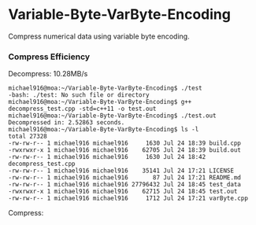 # Variable-Byte-VarByte-Encoding
Compress numerical data using variable byte encoding.

### Compress Efficiency
Decompress: 10.28MB/s

```michael916@moa:~/Variable-Byte-VarByte-Encoding$ g++ decompress_test.cpp -std=c++11 -o test.out
michael916@moa:~/Variable-Byte-VarByte-Encoding$ ./test
-bash: ./test: No such file or directory
michael916@moa:~/Variable-Byte-VarByte-Encoding$ g++ decompress_test.cpp -std=c++11 -o test.out
michael916@moa:~/Variable-Byte-VarByte-Encoding$ ./test.out 
Decompressed in: 2.52863 seconds.
michael916@moa:~/Variable-Byte-VarByte-Encoding$ ls -l
total 27328
-rw-rw-r-- 1 michael916 michael916     1630 Jul 24 18:39 build.cpp
-rwxrwxr-x 1 michael916 michael916    62705 Jul 24 18:39 build.out
-rw-rw-r-- 1 michael916 michael916     1630 Jul 24 18:42 decompress_test.cpp
-rw-rw-r-- 1 michael916 michael916    35141 Jul 24 17:21 LICENSE
-rw-rw-r-- 1 michael916 michael916       87 Jul 24 17:21 README.md
-rw-rw-r-- 1 michael916 michael916 27796432 Jul 24 18:45 test_data
-rwxrwxr-x 1 michael916 michael916    62715 Jul 24 18:45 test.out
-rw-rw-r-- 1 michael916 michael916     1712 Jul 24 17:21 varByte.cpp
```
Compress: 

